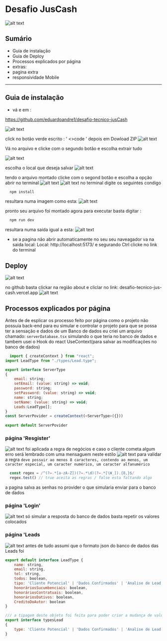 # Desafio JusCash
![alt text](image.png)
## Sumário
- Guia de instalação
- Guia de Deploy
- Processos explicados por página
- extras: 
- pagina extra
- responsividade Mobile  
___ 
## Guia de instalação
- vá e em : 

https://github.com/eduardoandre1/desafio-tecnico-jusCash

![alt text](image-1.png)

click no botão verde escrito : ' <>code ' depois em Dowload ZIP
![alt text](image-2.png)

Vá no arquivo e clicke com o segundo botão e escolha extrair tudo 

![alt text](image-3.png)

escolha o local que deseja salvar 
![alt text](image-5.png)

tendo o arquivo montado clicke com o segond botão e escolha a opção abrir no terminal
![alt text](image-6.png)
![alt text](image-7.png)
no terminal digite os seguintes condigo  
```js
  npm install
```
resultara numa imagem como esta: 
![alt text](image-8.png)

pronto seu arquivo foi montado agora para executar basta digitar :
```js
  npm run dev
```
resultara numa saida igual a esta:
![alt text](image-9.png)

- se a pagina não abrir automaticamente no seu seu naveagador 
va na saida local: Local:   http://localhost:5173/ e segurando Ctrl clicke no link do terminal

## Deploy 

![alt text](image-10.png)

no github basta clickar na região about e cliclar no link: desafio-tecnico-jus-cash.vercel.app
![alt text](image-11.png)

## Processos explicados por página

Antes de de esplicar os processo feito por página como o projeto não possuia back-end para eu simular e controlar o projeto para que se possa ter a sensação e dados de um Banco de dados eu criei um arquivo chamado: `serverDatabase.tsx` simulando o que teria no banco de dados 
e tambem usei o Hook do react UseContext(para salvar as modificações no banco de dados)
```javascript	
  import { createContext } from "react";
import LeadType from "./types/Lead.type";

export interface ServerType 
{
	email: string;
	setEmail: (value: string) => void;
	password: string;
	setPassword: (value: string) => void;
	name: string;
	setName: (value: string) => void;
	Leads:LeadType[];
}
const ServerPovider = createContext(<ServerType>({}))
 
export default ServerPovider
```

### página 'Resgister'
![alt text](image-12.png)
 foi aplicada a regra de negócios e caso o cliente cometa algum erro será lembrado com uma mensaguem neste estilo
 ![alt text](image-13.png)
para validar a regra `deve possuir ao menos 8 caracteres, contendo ao menos, um caracter especial, um caracter numérico, um caracter alfanumérico`

```js
  const regex = /^(?=.*[a-zA-Z])(?=.*\d)(?=.*[\W_]).{8,}$/
  regex.test() // true aceita as regras / false esta faltando algo 
```

a pagina salva as senhas no provider o que simularia enviar para o banco de dados
### página 'Login'
![alt text](image-14.png)
só simular a resposta do banco de dados 
basta repetir os valores colocados 

### página 'Leads
![alt text](image-15.png)
antes de tudo assumi que o formato json do banco de dados das Leads foi 
```js
export default interface LeadType {
	name: string,
	email: string,
	tel: string,
	todos: boolean,
	tipo: 'Cliente Potencial' | 'Dados Confirmados' | 'Analise de Lead',//limitei de forma controla já que este dadós só pende vim neste formato
	honoráriosSucumbenciais: boolean,
	honoráriosContratuais: boolean,
	honoráriosDativos: boolean,
	CreditoDoAutor: boolean
}

/// a tipagem deste objeto foi feita para poder criar a mudança de valores entre colunas limintando os valores para não crash a página
export interface typesLead 
{
	type: 'Cliente Potencial' | 'Dados Confirmados' | 'Analise de Lead'
}
```






























